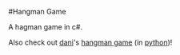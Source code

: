 #Hangman Game

A hagman game in c#.

Also check out [dani](https://github.com/gondorgitaros)'s [hangman game](https://github.com/gondorgitaros/hangman) (in [python](https://python.org))!
